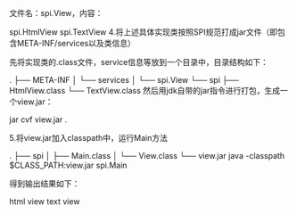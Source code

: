 文件名：spi.View，内容：

spi.HtmlView
spi.TextView
4.将上述具体实现类按照SPI规范打成jar文件（即包含META-INF/services以及类信息）

先将实现类的.class文件，service信息等放到一个目录中，目录结构如下：

.
├── META-INF
│   └── services
│       └── spi.View
└── spi
    ├── HtmlView.class
    └── TextView.class
然后用jdk自带的jar指令进行打包，生成一个view.jar：

jar cvf view.jar .

5.将view.jar加入classpath中，运行Main方法

.
├── spi
│   ├── Main.class
│   └── View.class
└── view.jar
java -classpath $CLASS_PATH:view.jar spi.Main

得到输出结果如下：

html view
text view